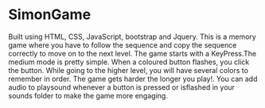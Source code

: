 # SimonGame
Built using HTML, CSS, JavaScript, bootstrap and Jquery. This is a memory game where you have to follow the sequence and copy the sequence correctly to move on to the next level. The game starts with a KeyPress.The medium mode is pretty simple. When a coloured button flashes, you click the button. While going to the higher level, you will have several colors to remember in order. The game gets harder the longer you play!. You can add audio to playsound whenever a button is pressed or isflashed in your sounds folder to make the game more engaging.
